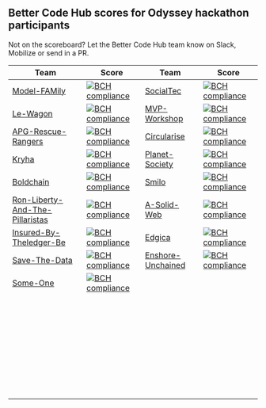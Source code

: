 
## Better Code Hub scores for Odyssey hackathon participants


Not on the scoreboard? Let the Better Code Hub team know on Slack, Mobilize or send in a PR.


| Team  | Score   | Team  | Score  |
|---|---|---|---|
| [Model-FAMily](https://github.com/odysseyhack/model-family)  | [![BCH compliance](https://bettercodehub.com/edge/badge/odysseyhack/model-family?branch=master&token=a77f363aa30093f2f8886bb2533f1bf580b950ea)](https://bettercodehub.com/)  | [SocialTec](https://github.com/odysseyhack/socialtec)  |  [![BCH compliance](https://bettercodehub.com/edge/badge/odysseyhack/socialtec?branch=master&token=514eec658dfd1d81bb3fb9f4433957e78fb398db)](https://bettercodehub.com/)  |
| [Le-Wagon](https://github.com/odysseyhack/le-wagon) | [![BCH compliance](https://bettercodehub.com/edge/badge/odysseyhack/le-wagon?branch=master&token=5aefc783eae308dd3ded740caee4bc6d245df40b)](https://bettercodehub.com/)  | [MVP-Workshop](https://github.com/odysseyhack/mvp-workshop) | [![BCH compliance](https://bettercodehub.com/edge/badge/odysseyhack/mvp-workshop?branch=master&token=18add5aa86746c53e660857d00175d9dd7fbeed5)](https://bettercodehub.com/)  |
| [APG-Rescue-Rangers](https://github.com/odysseyhack/apg-rescue-rangers) | [![BCH compliance](https://bettercodehub.com/edge/badge/odysseyhack/apg-rescue-rangers?branch=master&token=79de89d34552faffb9f5b0c2fa4420d9e76d85c8)](https://bettercodehub.com/)  | [Circularise](https://github.com/odysseyhack/circularise)  |  [![BCH compliance](https://bettercodehub.com/edge/badge/odysseyhack/circularise?branch=master&token=75802c74c6d7d22a794eeee346fd4032815d33d2)](https://bettercodehub.com/) |
| [Kryha](https://github.com/odysseyhack/kryha)  | [![BCH compliance](https://bettercodehub.com/edge/badge/odysseyhack/kryha?branch=master&token=1cee981850fb03b095cba418c3ff3c55ac7a35fd)](https://bettercodehub.com/)  | [Planet-Society](https://github.com/odysseyhack/planet-society)  | [![BCH compliance](https://bettercodehub.com/edge/badge/odysseyhack/planet-society?branch=master&token=889ad2fb3af539130e7bbb7c51d82b4e4774373a)](https://bettercodehub.com/)  |
| [Boldchain](https://github.com/odysseyhack/boldchain)  | [![BCH compliance](https://bettercodehub.com/edge/badge/odysseyhack/boldchain?branch=master&token=9331611c04403356ed42406f84d8d5e5d7d67500)](https://bettercodehub.com/)  | [Smilo](https://github.com/odysseyhack/smilo)  | [![BCH compliance](https://bettercodehub.com/edge/badge/odysseyhack/smilo?branch=develop)](https://bettercodehub.com/)  |
| [Ron-Liberty-And-The-Pillaristas](https://github.com/odysseyhack/ron-liberty-and-the-pillaristas)  | [![BCH compliance](https://bettercodehub.com/edge/badge/odysseyhack/ron-liberty-and-the-pillaristas?branch=develop&token=69a29bbebd5d668dcad6ba4b9bc14197f21bf3ef)](https://bettercodehub.com/)  | [A-Solid-Web](https://github.com/odysseyhack/a-solid-web)  |  [![BCH compliance](https://bettercodehub.com/edge/badge/odysseyhack/a-solid-web?branch=master&token=81fb0c64398ace0823100b22567948f6f37b46f2)](https://bettercodehub.com/) |
| [Insured-By-Theledger-Be](https://github.com/odysseyhack/insured-by-theledger-be)  |  [![BCH compliance](https://bettercodehub.com/edge/badge/odysseyhack/insured-by-theledger-be?branch=master&token=8ad6c4d64e4252799c59ce139049731c527c53fb)](https://bettercodehub.com/) | [Edgica](https://github.com/odysseyhack/edgica)  | [![BCH compliance](https://bettercodehub.com/edge/badge/odysseyhack/edgica?branch=master&token=b43e2357e1913abd05d20dcb3d8ed2f49ec8ff4a)](https://bettercodehub.com/)  |
| [Save-The-Data](https://github.com/odysseyhack/save-the-data)  | [![BCH compliance](https://bettercodehub.com/edge/badge/odysseyhack/save-the-data?branch=master&token=ac802395b2caf097d106ad9a0c00ecc455fc4a36)](https://bettercodehub.com/)  | [Enshore-Unchained](https://github.com/odysseyhack/enshore_unchained)  |  [![BCH compliance](https://bettercodehub.com/edge/badge/odysseyhack/enshore_unchained?branch=master&token=9eec034c4e19655259a88382a988b6e8daba0e27)](https://bettercodehub.com/) |
| [Some-One](https://github.com/odysseyhack/some-one-backend)  | [![BCH compliance](https://bettercodehub.com/edge/badge/odysseyhack/some-one-backend?branch=master&token=5f3452ee87e348095de62548cdc7dc3197819eef)](https://bettercodehub.com/)  |   |   |
|   |   |   |   |
|   |   |   |   |
|   |   |   |   |
|   |   |   |   |
|   |   |   |   |
|   |   |   |   |
|   |   |   |   |
|   |   |   |   |
|   |   |   |   |
|   |   |   |   |
|   |   |   |   |
|   |   |   |   |
|   |   |   |   |
|   |   |   |   |
|   |   |   |   |
|   |   |   |   |
|   |   |   |   |
|   |   |   |   |
|   |   |   |   |
|   |   |   |   |
|   |   |   |   |
|   |   |   |   |
|   |   |   |   |
|   |   |   |   |
|   |   |   |   |
|   |   |   |   |
|   |   |   |   |
|   |   |   |   |
|   |   |   |   |
|   |   |   |   |
|   |   |   |   |
|   |   |   |   |
|   |   |   |   |
|   |   |   |   |
|   |   |   |   |
